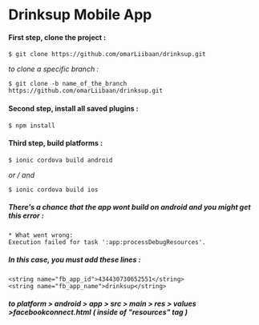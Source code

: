 # Drinksup Mobile App
<h4>First step, clone the project :</h4>

```
$ git clone https://github.com/omarLiibaan/drinksup.git

```

<i>to clone a specific branch :</i>

```
$ git clone -b name_of_the_branch https://github.com/omarLiibaan/drinksup.git
```

<h4>Second step, install all saved plugins :</h4>

```
$ npm install
```

<h4>Third step, build platforms :</h4>

```
$ ionic cordova build android
```

<i>or / and</i>

```
$ ionic cordova build ios
```

<h5>There's a chance that the app wont build on android and you might get this error :</h5>

```
* What went wrong:
Execution failed for task ':app:processDebugResources'.
```

<h5>In this case, you must add these lines :</h5>

```
<string name="fb_app_id">434430730652551</string>
<string name="fb_app_name">drinksup</string>
```

<h5><i>to platform > android > app > src > main > res > values >facebookconnect.html ( inside of "resources" tag )</i></h5>

